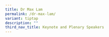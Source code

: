 ```yaml
---
title: Dr Max Lam
permalink: /dr-max-lam/
variant: tiptap
description: ""
third_nav_title: Keynote and Plenary Speakers
---
```

